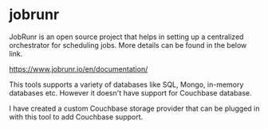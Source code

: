 # jobrunr
JobRunr is an open source project that helps in setting up a centralized orchestrator for scheduling jobs. 
More details can be found in the below link.

https://www.jobrunr.io/en/documentation/

This tools supports a variety of databases like SQL, Mongo, in-memory databases etc. However it doesn't have support for Couchbase database.

I have created a custom Couchbase storage provider that can be plugged in with this tool to add Couchbase support.
